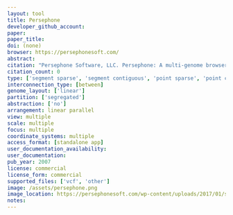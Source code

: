 ```yaml
---
layout: tool 
title: Persephone
developer_github_account: 
paper: 
paper_title: 
doi: (none)
browser: https://persephonesoft.com/
abstract: 
citation: "Persephone Software, LLC. Persephone: A multi-genome browser carefully crafted using latest technologies. In: Persephone [Internet]. [cited 2 Feb 2019]. Available: https://persephonesoft.com/"
citation_count: 0
type: ['segment sparse', 'segment contiguous', 'point sparse', 'point contiguous']
interconnection_type: [between]
genome_layout: ['linear']
partition: ['segregated']
abstraction: ['no']
arrangement: linear parallel
view: multiple
scale: multiple
focus: multiple
coordinate_systems: multiple
access_format: [standalone app]
user_documentation_availability: 
user_documentation: 
pub_year: 2007
license: commercial
license_form: commercial
supported_files: ['vcf', 'other']
image: /assets/persephone.png
image_location: https://persephonesoft.com/wp-content/uploads/2017/01/shot1.jpg
notes: 
---
```

